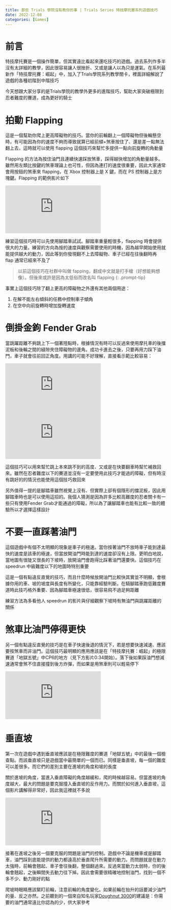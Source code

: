 ```yaml
---
title: 那些 Trials 學院沒有教你的事 | Trials Series 特技摩托賽系列遊戲技巧
date: 2022-12-08
categories: [Games]
---
```


# 前言

特技摩托賽是一個操作簡單，但其實遠比看起來還吃技巧的遊戲。過去系列作多半沒有太詳細的教學，因此很容易讓人很挫折、又或是讓人以為只是運氣。在系列最新作「特技摩托賽：崛起」中，加入了Trials學院系列教學關卡，裡面詳細解說了遊戲的各種初階到中階技巧

今天想跟大家分享的是Trials學院的教學外更多的進階技巧，幫助大家突破極限到忍者難度的賽道，成為更好的騎士

# 拍動 Flapping

這是一個幫助你爬上更高障礙物的技巧。當你的前輪翻上一個障礙物但後輪懸空時，有可能因為你的速度不夠而導致就算已經前傾+煞車按住了、還是差一點無法翻上去，這時就可以使用 flapping 這個技巧來幫忙多提供一點向前旋轉的角動量

Flapping 的方法為按住油門且連續快速踩放煞車，踩得越快增加的角動量越多。雖然用左類比按鍵的煞車理論上也可性，但因為連打的速度很重要，因此大家通常會用按鈕的煞車來 flapping，在 Xbox 控制器上是 X 鍵，而在 PS 控制器上是方塊鍵。Flapping 的範例影片如下

<iframe src="https://www.youtube.com/embed/_FZsxu_PZAo" title="YouTube video player" frameborder="0" allow="accelerometer; autoplay; clipboard-write; encrypted-media; gyroscope; picture-in-picture" allowfullscreen></iframe>

練習這個技巧時可以先使用腳踏車試試。腳踏車重量輕很多，flapping 時會提供很大的力量。練習的方向為按的速度與觀察需要使用的時機，因為越早開始使用就能提供越大的動力，因此等到你發現翻不上去障礙物、車子已經在往後翻時再 flap 通常已經來不及了

> 以前這個技巧在社群中叫做 fapping，翻成中文就是打手槍（好想能夠想像）。但後來或許是因為太低俗而改名叫 flapping
{: .prompt-tip}

事實上這個技巧除了翻上更高的障礙物之外還有其他兩個用途：

1. 在解不能左右傾斜的任務中控制車子傾角
2. 在空中向前旋轉時增加旋轉速度

# 倒掛金鉤 Fender Grab

當跳躍距離不夠跳上下一個著陸點時，根據情況有時可以反過來使用摩托車的後擋泥板和後輪之間的縫隙夾住障礙物的邊角。成功卡進去之後，只要再用力踩下油門，車子就會往前回正角度。用講的可能不好理解，直接看示範比較容易：

<iframe src="https://www.youtube.com/embed/KQLDc2cOL7k" title="YouTube video player" frameborder="0" allow="accelerometer; autoplay; clipboard-write; encrypted-media; gyroscope; picture-in-picture" allowfullscreen></iframe>

<iframe src="https://www.youtube.com/embed/QLDZZOHsFj0" title="YouTube video player" frameborder="0" allow="accelerometer; autoplay; clipboard-write; encrypted-media; gyroscope; picture-in-picture" allowfullscreen></iframe>

這個技巧可以用來幫忙跳上本來跳不到的高度、又或是在快要翻車時幫忙補救回來。雖然在忍者難度以下的賽道並沒有一定要使用此技巧才能過的障礙，但有時沒有跳好的的情況也能使用這個技巧救回來

另外值得一提的是腳踏車雖然視覺上沒有、但實際上卻有個隱形的擋泥板，因此用腳踏車時也是可以使用這招的。我個人猜測是因為許多比較高難度的忍者關卡有一些只有使用Fender Grab才能通過的障礙，所以為了讓腳踏車也能有比較一致的體驗所以才選擇這樣設計

# 不要一直踩著油門

這個遊戲中有個不太明顯的現象是車子的極速。當你按著油門不放時車子能到達最快的速度是該車的極速，但當放開油門時能到達的速度卻沒有上限。更明白地說，當地圖有很陡又很長的下坡時，放開油門會跑得比踩著油門還要快。這個技巧在 speedrun 中級難度以下的地圖時特別重要

這是一個有點違反直覺的技巧，而且什麼時候放開油門比較快其實並不明顯，會根據你用的車、坡的坡度與長度有所變化，只能靠經驗判斷。在騎腳踏車跑低難度賽道時此技巧格外重要、因為腳踏車極速很低，很容易飛不過足夠距離

練習方法為多看他人 speedrun 的影片與仔細觀察下坡時有無油門與跳躍距離的關係

# 煞車比油門停得更快

另一個有點違反直覺的技巧是在車子快速後退的情況下，若是想要快速減速、應該要按煞車而非油門。這個技巧最明顯的應用應該是在「特技摩托賽：崛起」的極限賽道「地獄五號」中CP6的地方（見下方影片0:34開始）。落下後如果踩油門想減速通常會煞不住直接撞到後方炸彈，而如果是用煞車則可以輕易停下

<iframe src="https://www.youtube.com/embed/zfAxT-YXFdA?start=34" title="YouTube video player" frameborder="0" allow="accelerometer; autoplay; clipboard-write; encrypted-media; gyroscope; picture-in-picture" allowfullscreen></iframe>

# 垂直坡

第一次在遊戲中遇到垂直坡應該是在極限難度的賽道「地獄五號」中的最後一個檢查點。而該垂直坡只是遊戲當中最簡單的一個而已。同樣是垂直坡，每一個的難度可以差很多。而它們的差別主要在進坡的角度和坡的長度

關於進坡的角度，當進入垂直障礙的角度越緩和，爬的時候越容易。但當進坡的角度越大，最大的問題是要克服撞入垂直坡的反作用力。而關於如何進入垂直坡，這個影片講解得非常好，因此我這裡就不多說

<iframe src="https://www.youtube.com/embed/AQKWwBxWZ54" title="YouTube video player" frameborder="0" allow="accelerometer; autoplay; clipboard-write; encrypted-media; gyroscope; picture-in-picture" allowfullscreen></iframe>

接著在進坡之後另一個要克服的問題是油門的控制。遊戲中不論是機車或是腳踏車，油門踩到底能提供的動力都遠高於垂直爬升所需要的動力。而問題就是在動力太強時，前輪會翹起、車子會往後翻，整個翻過來。反過來當動力太弱時，你的後輪會翹起，之後瞬間失去動力往下掉。因此會需要很精確地控制油門，找到一個不多不少、動力剛好的點

爬坡時眼睛應該緊盯前輪，注意前輪的角度變化。如果前輪在抬升的話要減少油門的量、反之亦然。之前聽到的一個來自知名玩家[Doughnut 3000](https://www.youtube.com/@user-dw6bb1sz6x)的建議是：你需要的油門通常遠比你認為的少，供大家參考
